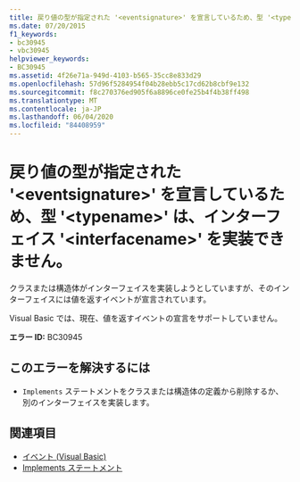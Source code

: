 ```yaml
---
title: 戻り値の型が指定された '<eventsignature>' を宣言しているため、型 '<typename>' は、インターフェイス '<interfacename>' を実装できません。
ms.date: 07/20/2015
f1_keywords:
- bc30945
- vbc30945
helpviewer_keywords:
- BC30945
ms.assetid: 4f26e71a-949d-4103-b565-35cc8e833d29
ms.openlocfilehash: 57d96f5284954f04b28ebb5c17cd62b8cbf9e132
ms.sourcegitcommit: f8c270376ed905f6a8896ce0fe25b4f4b38ff498
ms.translationtype: MT
ms.contentlocale: ja-JP
ms.lasthandoff: 06/04/2020
ms.locfileid: "84408959"
---
```

# <a name="type-typename-cannot-implement-interface-interfacename-because-it-declares-eventsignature-which-has-a-return-type"></a>戻り値の型が指定された '\<eventsignature>' を宣言しているため、型 '\<typename>' は、インターフェイス '\<interfacename>' を実装できません。
クラスまたは構造体がインターフェイスを実装しようとしていますが、そのインターフェイスには値を返すイベントが宣言されています。  
  
 Visual Basic では、現在、値を返すイベントの宣言をサポートしていません。  
  
 **エラー ID:** BC30945  
  
## <a name="to-correct-this-error"></a>このエラーを解決するには  
  
- `Implements` ステートメントをクラスまたは構造体の定義から削除するか、別のインターフェイスを実装します。  
  
## <a name="see-also"></a>関連項目

- [イベント (Visual Basic)](../programming-guide/language-features/events/index.md)
- [Implements ステートメント](../language-reference/statements/implements-statement.md)
